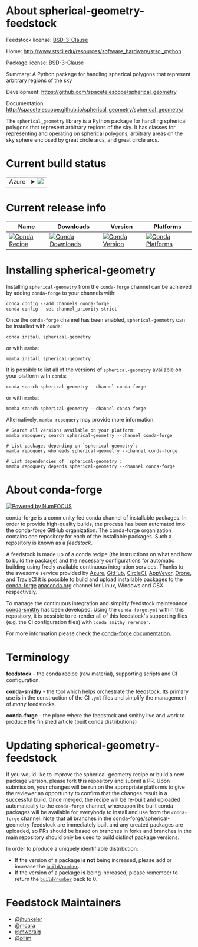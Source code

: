 About spherical-geometry-feedstock
==================================

Feedstock license: [BSD-3-Clause](https://github.com/conda-forge/spherical-geometry-feedstock/blob/main/LICENSE.txt)

Home: http://www.stsci.edu/resources/software_hardware/stsci_python

Package license: BSD-3-Clause

Summary: A Python package for handling spherical polygons that represent arbitrary regions of the sky

Development: https://github.com/spacetelescope/spherical_geometry

Documentation: http://spacetelescope.github.io/spherical_geometry/spherical_geometry/

The `spherical_geometry` library is a Python package for handling
spherical polygons that represent arbitrary regions of the sky. It has
classes for representing and operating on spherical polygons, arbitrary
areas on the sky sphere enclosed by great circle arcs, and great circle
arcs.


Current build status
====================


<table>
    
  <tr>
    <td>Azure</td>
    <td>
      <details>
        <summary>
          <a href="https://dev.azure.com/conda-forge/feedstock-builds/_build/latest?definitionId=1948&branchName=main">
            <img src="https://dev.azure.com/conda-forge/feedstock-builds/_apis/build/status/spherical-geometry-feedstock?branchName=main">
          </a>
        </summary>
        <table>
          <thead><tr><th>Variant</th><th>Status</th></tr></thead>
          <tbody><tr>
              <td>linux_64_python3.11.____cpython</td>
              <td>
                <a href="https://dev.azure.com/conda-forge/feedstock-builds/_build/latest?definitionId=1948&branchName=main">
                  <img src="https://dev.azure.com/conda-forge/feedstock-builds/_apis/build/status/spherical-geometry-feedstock?branchName=main&jobName=linux&configuration=linux%20linux_64_python3.11.____cpython" alt="variant">
                </a>
              </td>
            </tr><tr>
              <td>linux_64_python3.12.____cpython</td>
              <td>
                <a href="https://dev.azure.com/conda-forge/feedstock-builds/_build/latest?definitionId=1948&branchName=main">
                  <img src="https://dev.azure.com/conda-forge/feedstock-builds/_apis/build/status/spherical-geometry-feedstock?branchName=main&jobName=linux&configuration=linux%20linux_64_python3.12.____cpython" alt="variant">
                </a>
              </td>
            </tr><tr>
              <td>linux_64_python3.13.____cp313</td>
              <td>
                <a href="https://dev.azure.com/conda-forge/feedstock-builds/_build/latest?definitionId=1948&branchName=main">
                  <img src="https://dev.azure.com/conda-forge/feedstock-builds/_apis/build/status/spherical-geometry-feedstock?branchName=main&jobName=linux&configuration=linux%20linux_64_python3.13.____cp313" alt="variant">
                </a>
              </td>
            </tr><tr>
              <td>osx_64_python3.11.____cpython</td>
              <td>
                <a href="https://dev.azure.com/conda-forge/feedstock-builds/_build/latest?definitionId=1948&branchName=main">
                  <img src="https://dev.azure.com/conda-forge/feedstock-builds/_apis/build/status/spherical-geometry-feedstock?branchName=main&jobName=osx&configuration=osx%20osx_64_python3.11.____cpython" alt="variant">
                </a>
              </td>
            </tr><tr>
              <td>osx_64_python3.12.____cpython</td>
              <td>
                <a href="https://dev.azure.com/conda-forge/feedstock-builds/_build/latest?definitionId=1948&branchName=main">
                  <img src="https://dev.azure.com/conda-forge/feedstock-builds/_apis/build/status/spherical-geometry-feedstock?branchName=main&jobName=osx&configuration=osx%20osx_64_python3.12.____cpython" alt="variant">
                </a>
              </td>
            </tr><tr>
              <td>osx_64_python3.13.____cp313</td>
              <td>
                <a href="https://dev.azure.com/conda-forge/feedstock-builds/_build/latest?definitionId=1948&branchName=main">
                  <img src="https://dev.azure.com/conda-forge/feedstock-builds/_apis/build/status/spherical-geometry-feedstock?branchName=main&jobName=osx&configuration=osx%20osx_64_python3.13.____cp313" alt="variant">
                </a>
              </td>
            </tr><tr>
              <td>osx_arm64_python3.11.____cpython</td>
              <td>
                <a href="https://dev.azure.com/conda-forge/feedstock-builds/_build/latest?definitionId=1948&branchName=main">
                  <img src="https://dev.azure.com/conda-forge/feedstock-builds/_apis/build/status/spherical-geometry-feedstock?branchName=main&jobName=osx&configuration=osx%20osx_arm64_python3.11.____cpython" alt="variant">
                </a>
              </td>
            </tr><tr>
              <td>osx_arm64_python3.12.____cpython</td>
              <td>
                <a href="https://dev.azure.com/conda-forge/feedstock-builds/_build/latest?definitionId=1948&branchName=main">
                  <img src="https://dev.azure.com/conda-forge/feedstock-builds/_apis/build/status/spherical-geometry-feedstock?branchName=main&jobName=osx&configuration=osx%20osx_arm64_python3.12.____cpython" alt="variant">
                </a>
              </td>
            </tr><tr>
              <td>osx_arm64_python3.13.____cp313</td>
              <td>
                <a href="https://dev.azure.com/conda-forge/feedstock-builds/_build/latest?definitionId=1948&branchName=main">
                  <img src="https://dev.azure.com/conda-forge/feedstock-builds/_apis/build/status/spherical-geometry-feedstock?branchName=main&jobName=osx&configuration=osx%20osx_arm64_python3.13.____cp313" alt="variant">
                </a>
              </td>
            </tr><tr>
              <td>win_64_python3.11.____cpython</td>
              <td>
                <a href="https://dev.azure.com/conda-forge/feedstock-builds/_build/latest?definitionId=1948&branchName=main">
                  <img src="https://dev.azure.com/conda-forge/feedstock-builds/_apis/build/status/spherical-geometry-feedstock?branchName=main&jobName=win&configuration=win%20win_64_python3.11.____cpython" alt="variant">
                </a>
              </td>
            </tr><tr>
              <td>win_64_python3.12.____cpython</td>
              <td>
                <a href="https://dev.azure.com/conda-forge/feedstock-builds/_build/latest?definitionId=1948&branchName=main">
                  <img src="https://dev.azure.com/conda-forge/feedstock-builds/_apis/build/status/spherical-geometry-feedstock?branchName=main&jobName=win&configuration=win%20win_64_python3.12.____cpython" alt="variant">
                </a>
              </td>
            </tr><tr>
              <td>win_64_python3.13.____cp313</td>
              <td>
                <a href="https://dev.azure.com/conda-forge/feedstock-builds/_build/latest?definitionId=1948&branchName=main">
                  <img src="https://dev.azure.com/conda-forge/feedstock-builds/_apis/build/status/spherical-geometry-feedstock?branchName=main&jobName=win&configuration=win%20win_64_python3.13.____cp313" alt="variant">
                </a>
              </td>
            </tr>
          </tbody>
        </table>
      </details>
    </td>
  </tr>
</table>

Current release info
====================

| Name | Downloads | Version | Platforms |
| --- | --- | --- | --- |
| [![Conda Recipe](https://img.shields.io/badge/recipe-spherical--geometry-green.svg)](https://anaconda.org/conda-forge/spherical-geometry) | [![Conda Downloads](https://img.shields.io/conda/dn/conda-forge/spherical-geometry.svg)](https://anaconda.org/conda-forge/spherical-geometry) | [![Conda Version](https://img.shields.io/conda/vn/conda-forge/spherical-geometry.svg)](https://anaconda.org/conda-forge/spherical-geometry) | [![Conda Platforms](https://img.shields.io/conda/pn/conda-forge/spherical-geometry.svg)](https://anaconda.org/conda-forge/spherical-geometry) |

Installing spherical-geometry
=============================

Installing `spherical-geometry` from the `conda-forge` channel can be achieved by adding `conda-forge` to your channels with:

```
conda config --add channels conda-forge
conda config --set channel_priority strict
```

Once the `conda-forge` channel has been enabled, `spherical-geometry` can be installed with `conda`:

```
conda install spherical-geometry
```

or with `mamba`:

```
mamba install spherical-geometry
```

It is possible to list all of the versions of `spherical-geometry` available on your platform with `conda`:

```
conda search spherical-geometry --channel conda-forge
```

or with `mamba`:

```
mamba search spherical-geometry --channel conda-forge
```

Alternatively, `mamba repoquery` may provide more information:

```
# Search all versions available on your platform:
mamba repoquery search spherical-geometry --channel conda-forge

# List packages depending on `spherical-geometry`:
mamba repoquery whoneeds spherical-geometry --channel conda-forge

# List dependencies of `spherical-geometry`:
mamba repoquery depends spherical-geometry --channel conda-forge
```


About conda-forge
=================

[![Powered by
NumFOCUS](https://img.shields.io/badge/powered%20by-NumFOCUS-orange.svg?style=flat&colorA=E1523D&colorB=007D8A)](https://numfocus.org)

conda-forge is a community-led conda channel of installable packages.
In order to provide high-quality builds, the process has been automated into the
conda-forge GitHub organization. The conda-forge organization contains one repository
for each of the installable packages. Such a repository is known as a *feedstock*.

A feedstock is made up of a conda recipe (the instructions on what and how to build
the package) and the necessary configurations for automatic building using freely
available continuous integration services. Thanks to the awesome service provided by
[Azure](https://azure.microsoft.com/en-us/services/devops/), [GitHub](https://github.com/),
[CircleCI](https://circleci.com/), [AppVeyor](https://www.appveyor.com/),
[Drone](https://cloud.drone.io/welcome), and [TravisCI](https://travis-ci.com/)
it is possible to build and upload installable packages to the
[conda-forge](https://anaconda.org/conda-forge) [anaconda.org](https://anaconda.org/)
channel for Linux, Windows and OSX respectively.

To manage the continuous integration and simplify feedstock maintenance
[conda-smithy](https://github.com/conda-forge/conda-smithy) has been developed.
Using the ``conda-forge.yml`` within this repository, it is possible to re-render all of
this feedstock's supporting files (e.g. the CI configuration files) with ``conda smithy rerender``.

For more information please check the [conda-forge documentation](https://conda-forge.org/docs/).

Terminology
===========

**feedstock** - the conda recipe (raw material), supporting scripts and CI configuration.

**conda-smithy** - the tool which helps orchestrate the feedstock.
                   Its primary use is in the construction of the CI ``.yml`` files
                   and simplify the management of *many* feedstocks.

**conda-forge** - the place where the feedstock and smithy live and work to
                  produce the finished article (built conda distributions)


Updating spherical-geometry-feedstock
=====================================

If you would like to improve the spherical-geometry recipe or build a new
package version, please fork this repository and submit a PR. Upon submission,
your changes will be run on the appropriate platforms to give the reviewer an
opportunity to confirm that the changes result in a successful build. Once
merged, the recipe will be re-built and uploaded automatically to the
`conda-forge` channel, whereupon the built conda packages will be available for
everybody to install and use from the `conda-forge` channel.
Note that all branches in the conda-forge/spherical-geometry-feedstock are
immediately built and any created packages are uploaded, so PRs should be based
on branches in forks and branches in the main repository should only be used to
build distinct package versions.

In order to produce a uniquely identifiable distribution:
 * If the version of a package **is not** being increased, please add or increase
   the [``build/number``](https://docs.conda.io/projects/conda-build/en/latest/resources/define-metadata.html#build-number-and-string).
 * If the version of a package **is** being increased, please remember to return
   the [``build/number``](https://docs.conda.io/projects/conda-build/en/latest/resources/define-metadata.html#build-number-and-string)
   back to 0.

Feedstock Maintainers
=====================

* [@jhunkeler](https://github.com/jhunkeler/)
* [@mcara](https://github.com/mcara/)
* [@mwcraig](https://github.com/mwcraig/)
* [@pllim](https://github.com/pllim/)

